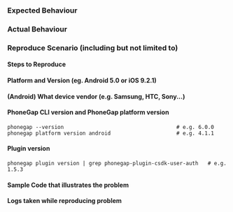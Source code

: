 ### Expected Behaviour

### Actual Behaviour

### Reproduce Scenario (including but not limited to)

#### Steps to Reproduce

#### Platform and Version (eg. Android 5.0 or iOS 9.2.1)

#### (Android) What device vendor (e.g. Samsung, HTC, Sony...)

#### PhoneGap CLI version and PhoneGap platform version

    phonegap --version                                    # e.g. 6.0.0
    phonegap platform version android                     # e.g. 4.1.1

#### Plugin version

    phonegap plugin version | grep phonegap-plugin-csdk-user-auth   # e.g. 1.5.3

#### Sample Code that illustrates the problem

#### Logs taken while reproducing problem
